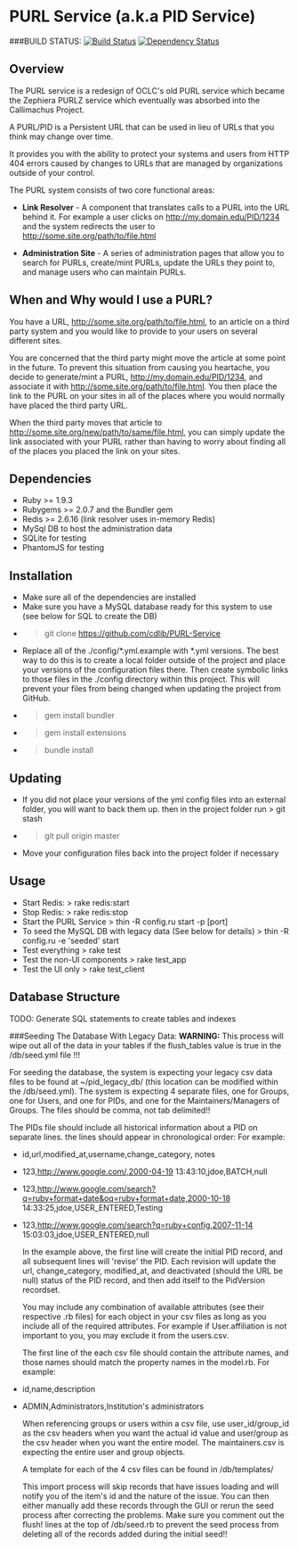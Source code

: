# PURL Service (a.k.a PID Service)

###BUILD STATUS:
[![Build Status](https://secure.travis-ci.org/cdlib/PURL-Service.png)](http://travis-ci.org/cdlib/PURL-Service)
[![Dependency Status](https://gemnasium.com/cdlib/PURL-Service.png)](https://gemnasium.com/cdlib/PURL-Service)

## Overview

The PURL service is a redesign of OCLC's old PURL service which became the Zephiera PURLZ service which eventually was absorbed into the Callimachus Project.

A PURL/PID is a Persistent URL that can be used in lieu of URLs that you think may change over time. 

It provides you with the ability to protect your systems and users from HTTP 404 errors caused by changes to URLs that are managed by organizations outside of your control.

The PURL system consists of two core functional areas:
- **Link Resolver** - A component that translates calls to a PURL into the URL behind it. For example a user clicks on http://my.domain.edu/PID/1234 and the system redirects the user to http://some.site.org/path/to/file.html

- **Administration Site** - A series of administration pages that allow you to search for PURLs, create/mint PURLs, update the URLs they point to, and manage users who can maintain PURLs.

## When and Why would I use a PURL?
 
You have a URL, http://some.site.org/path/to/file.html, to an article on a third party system and you would like to provide to your users on several different sites.

You are concerned that the third party might move the article at some point in the future. To prevent this situation from causing you heartache, you decide to generate/mint a PURL, http://my.domain.edu/PID/1234, and associate it with http://some.site.org/path/to/file.html. You then place the link to the PURL on your sites in all of the places where you would normally have placed the third party URL.

When the third party moves that article to http://some.site.org/new/path/to/same/file.html, you can simply update the link associated with your PURL rather than having to worry about finding all of the places you placed the link on your sites.

## Dependencies

- Ruby >= 1.9.3
- Rubygems >= 2.0.7 and the Bundler gem
- Redis >= 2.6.16 (link resolver uses in-memory Redis)
- MySql DB to host the administration data
- SQLite for testing
- PhantomJS for testing 

## Installation

- Make sure all of the dependencies are installed
- Make sure you have a MySQL database ready for this system to use (see below for SQL to create the DB)
- > git clone https://github.com/cdlib/PURL-Service
- Replace all of the ./config/*.yml.example with *.yml versions. The best way to do this is to create a local folder outside of the project and place your versions of the configuration files there. Then create symbolic links to those files in the ./config directory within this project. This will prevent your files from being changed when updating the project from GitHub.
- > gem install bundler
- > gem install extensions
- > bundle install

## Updating
- If you did not place your versions of the yml config files into an external folder, you will want to back them up. then in the project folder run > git stash
- > git pull origin master
- Move your configuration files back into the project folder if necessary

## Usage
- Start Redis: > rake redis:start
- Stop Redis: > rake redis:stop
- Start the PURL Service > thin -R config.ru start -p [port]
- To seed the MySQL DB with legacy data (See below for details) > thin -R config.ru -e 'seeded' start
- Test everything > rake test
- Test the non-UI components > rake test_app
- Test the UI only > rake test_client

## Database Structure

TODO: Generate SQL statements to create tables and indexes  
  
###Seeding The Database With Legacy Data:
  **WARNING:** This process will wipe out all of the data in your tables if the flush_tables value is true in the /db/seed.yml file !!! 

  For seeding the database, the system is expecting your legacy csv data files to be found at ~/pid_legacy_db/ (this location can be modified 
  within the /db/seed.yml). The system is expecting 4 separate files, one for Groups, one for Users, and one for PIDs, and one for the 
  Maintainers/Managers of Groups. The files should be comma, not tab delimited!!
  
  The PIDs file should include all historical information about a PID on separate lines. the lines should appear in chronological order: 
  For example:
* id,url,modified_at,username,change_category, notes
* 123,http://www.google.com/,2000-04-19 13:43:10,jdoe,BATCH,null
* 123,http://www.google.com/search?q=ruby+format+date&oq=ruby+format+date,2000-10-18 14:33:25,jdoe,USER_ENTERED,Testing
* 123,http://www.google.com/search?q=ruby+config,2007-11-14 15:03:03,jdoe,USER_ENTERED,null

  In the example above, the first line will create the initial PID record, and all subsequent lines will 'revise' the PID. Each revision will
  update the url, change_category, modified_at, and deactivated (should the URL be null) status of the PID record, and then add itself to the
  PidVersion recordset.
  
  You may include any combination of available attributes (see their respective .rb files) for each object in your csv files as long as you 
  include all of the required attributes. For example if User.affiliation is not important to you, you may exclude it from the users.csv.
  
  The first line of the each csv file should contain the attribute names, and those names should match the property names in the model.rb. 
  For example:
* id,name,description
* ADMIN,Administrators,Institution's administrators
      
  When referencing groups or users within a csv file, use user_id/group_id as the csv headers when you want the actual id value and 
  user/group as the csv header when you want the entire model. The maintainers.csv is expecting the entire user and group objects.
  
  A template for each of the 4 csv files can be found in /db/templates/
  
  This import process will skip records that have issues loading and will notify you of the item's id and the nature of the issue. You can then 
  either manually add these records through the GUI or rerun the seed process after correcting the problems. Make sure you comment out the 
  flush! lines at the top of /db/seed.rb to prevent the seed process from deleting all of the records added during the initial seed!! 
  
